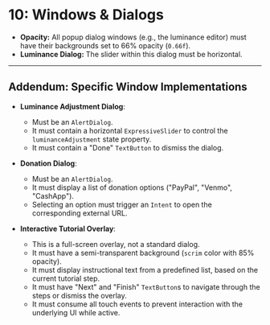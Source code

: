 # 10: Windows & Dialogs

* **Opacity:** All popup dialog windows (e.g., the luminance editor) must have their backgrounds set to 66% opacity (`0.66f`).
* **Luminance Dialog:** The slider within this dialog must be horizontal.

***
## Addendum: Specific Window Implementations

* **Luminance Adjustment Dialog**:
    * Must be an `AlertDialog`.
    * It must contain a horizontal `ExpressiveSlider` to control the `luminanceAdjustment` state property.
    * It must contain a "Done" `TextButton` to dismiss the dialog.

* **Donation Dialog**:
    * Must be an `AlertDialog`.
    * It must display a list of donation options ("PayPal", "Venmo", "CashApp").
    * Selecting an option must trigger an `Intent` to open the corresponding external URL.

* **Interactive Tutorial Overlay**:
    * This is a full-screen overlay, not a standard dialog.
    * It must have a semi-transparent background (`scrim` color with 85% opacity).
    * It must display instructional text from a predefined list, based on the current tutorial step.
    * It must have "Next" and "Finish" `TextButton`s to navigate through the steps or dismiss the overlay.
    * It must consume all touch events to prevent interaction with the underlying UI while active.